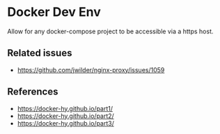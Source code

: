Docker Dev Env
==

Allow for any docker-compose project to be accessible via a https host.

## Related issues

* https://github.com/jwilder/nginx-proxy/issues/1059

## References

* https://docker-hy.github.io/part1/
* https://docker-hy.github.io/part2/
* https://docker-hy.github.io/part3/